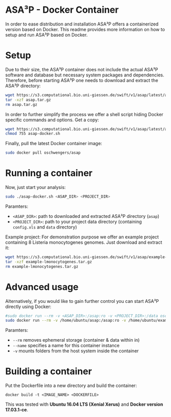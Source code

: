# ASA³P - Docker Container
In order to ease distribution and installation ASA³P offers a containerized version based on Docker.
This readme provides more information on how to setup and run ASA³P based on Docker.


# Setup
Due to their size, the ASA³P container does not include the actual ASA³P software and database but necessary system packages and dependencies.
Therefore, before starting ASA³P one needs to download and extract the ASA³P directory:
```bash
wget https://s3.computational.bio.uni-giessen.de/swift/v1/asap/latest/asap.tar.gz
tar -xzf asap.tar.gz
rm asap.tar.gz
```

In order to further simplify the process we offer a shell script hiding Docker specific commands and options.
Get a copy:
```bash
wget https://s3.computational.bio.uni-giessen.de/swift/v1/asap/latest/asap-docker.sh
chmod 755 asap-docker.sh
```

Finally, pull the latest Docker container image:
```bash
sudo docker pull oschwengers/asap
```

# Running a container
Now, just start your analysis:
```bash
sudo ./asap-docker.sh <ASAP_DIR> <PROJECT_DIR>
```

Paramters:
* `<ASAP_DIR>`: path to downloaded and extracted ASA³P directory (`asap`)
* `<PROJECT_DIR>`: path to your project data directory (containing `config.xls` and `data` directory)

Example project:
For demonstration purpose we offer an example project containing 8 Listeria monocytogenes genomes.
Just download and extract it:
```bash
wget https://s3.computational.bio.uni-giessen.de/swift/v1/asap/example-lmonocytogenes.tar.gz
tar -xzf example-lmonocytogenes.tar.gz
rm example-lmonocytogenes.tar.gz
```

# Advanced usage
Alternatively, if you would like to gain further control you can start ASA³P directly using Docker:
```bash
#sudo docker run --rm -v <ASAP_DIR>:/asap:ro -v <PROJECT_DIR>:/data oschwengers/asap
sudo docker run --rm -v /home/ubuntu/asap:/asap:ro -v /home/ubuntu/example-lmonocytogenes:/data --name <NAME> oschwengers/asap
```

Paramters:
* `--rm` removes ephemeral storage (container & data within in)
* `--name` specifies a name for this container instance
* `-v` mounts folders from the host system inside the container

# Building a container
Put the Dockerfile into a new directory and build the container:
```
docker build -t <IMAGE_NAME> <DOCKERFILE>
```
This was tested with **Ubuntu 16.04 LTS (Xenial Xerus)** and **Docker version 17.03.1-ce**.
